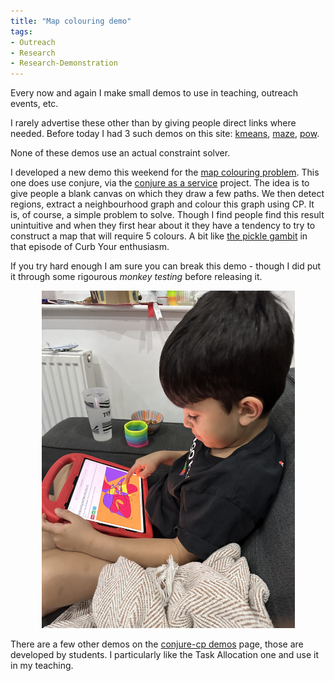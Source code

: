 ```yaml
---
title: "Map colouring demo"
tags:
- Outreach
- Research
- Research-Demonstration
---
```


Every now and again I make small demos to use in teaching, outreach events, etc.

I rarely advertise these other than by giving people direct links where needed. Before today I had 3 such demos on this site: [kmeans](https://ozgurakgun.github.io/demos/kmeans/), [maze](https://ozgurakgun.github.io/demos/maze), [pow](https://ozgurakgun.github.io/demos/pow).

None of these demos use an actual constraint solver.

I developed a new demo this weekend for the [map colouring problem](https://ozgurakgun.github.io/demos/map/). This one does use conjure, via the [conjure as a service](https://github.com/conjure-cp/conjure-aas) project. The idea is to give people a blank canvas on which they draw a few paths. We then detect regions, extract a neighbourhood graph and colour this graph using CP. It is, of course, a simple problem to solve. Though I find people find this result unintuitive and when they first hear about it they have a tendency to try to construct a map that will require 5 colours. A bit like [the pickle gambit](https://www.youtube.com/watch?v=5pwG6RLCdoc) in that episode of Curb Your enthusiasm.

If you try hard enough I am sure you can break this demo - though I did put it through some rigourous *monkey testing* before releasing it.


<center>
    <img src="/files/OzanMapColouring.jpg"
         class="img-responsive img-rounded"
         height="540"
         alt="Ozan testing the map colouring demo">
</center>

There are a few other demos on the [conjure-cp demos](https://conjure-cp.github.io/demos/) page, those are developed by students. I particularly like the Task Allocation one and use it in my teaching.
